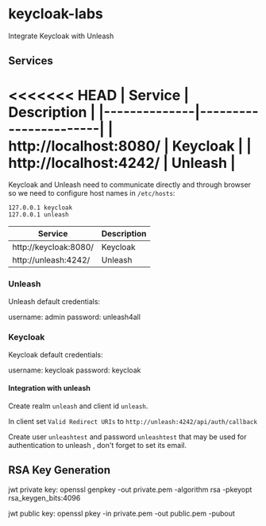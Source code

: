 # keycloak-labs

Integrate Keycloak with Unleash

## Services

<<<<<<< HEAD
| Service      | Description           |
|--------------|-----------------------|
| http://localhost:8080/ |  Keycloak | 
| http://localhost:4242/ | Unleash |
=======
Keycloak and Unleash need to communicate directly and through browser so we need to configure host names in `/etc/hosts`:
```
127.0.0.1 keycloak
127.0.0.1 unleash

```

| Service               | Description          |
|-----------------------|----------------------|
| http://keycloak:8080/ |   Keycloak | 
| http://unleash:4242/  | Unleash |

### Unleash

Unleash default credentials:

username: admin
password: unleash4all

### Keycloak

Keycloak default credentials:

username: keycloak
password: keycloak

#### Integration with unleash

Create realm `unleash` and client id `unleash`.

In client set `Valid Redirect URIs` to `http://unleash:4242/api/auth/callback`

Create user `unleashtest` and password `unleashtest` that may be used for authentication to unleash
, don't forget to set its email.

## RSA Key Generation

jwt private key:
openssl genpkey -out private.pem -algorithm rsa -pkeyopt rsa_keygen_bits:4096

jwt public key:
openssl pkey -in private.pem -out public.pem -pubout


